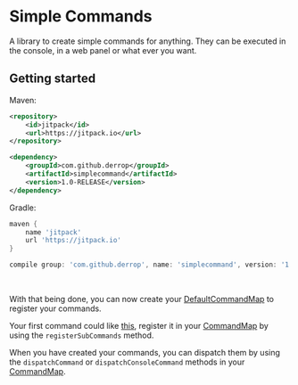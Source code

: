 # Simple Commands

A library to create simple commands for anything. They can be executed in the console, in a web panel or what ever you want.

## Getting started

Maven:

```xml
<repository>
    <id>jitpack</id>
    <url>https://jitpack.io</url>
</repository>

<dependency>
    <groupId>com.github.derrop</groupId>
    <artifactId>simplecommand</artifactId>
    <version>1.0-RELEASE</version>
</dependency>
```

Gradle:

```groovy
maven {
    name 'jitpack'
    url 'https://jitpack.io'
}

compile group: 'com.github.derrop', name: 'simplecommand', version: '1.0-RELEASE'
```
<br>

With that being done, you can now create your [DefaultCommandMap](src/main/java/com/github/derrop/simplecommand/map/DefaultCommandMap.java) to register your commands.

Your first command could like [this](src/test/java/com/github/derrop/simplecommand/ExampleCommand.java), register it in your [CommandMap](src/main/java/com/github/derrop/simplecommand/map/CommandMap.java) by using the `registerSubCommands` method.

When you have created your commands, you can dispatch them by using the `dispatchCommand` or `dispatchConsoleCommand` methods in your [CommandMap](src/main/java/com/github/derrop/simplecommand/map/CommandMap.java).